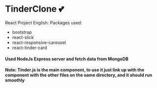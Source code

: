 # TinderClone 💕
React Project
English:
Packages used:
- bootstrap
- react-slick
- react-responsive-carousel
- react-tinder-card

#### Used NodeJs Express server and fetch data from MongoDB
#### Note: Tinder.js is the main component, to use it just link up with the component with the other files on the same directory, and it should run smoothly
